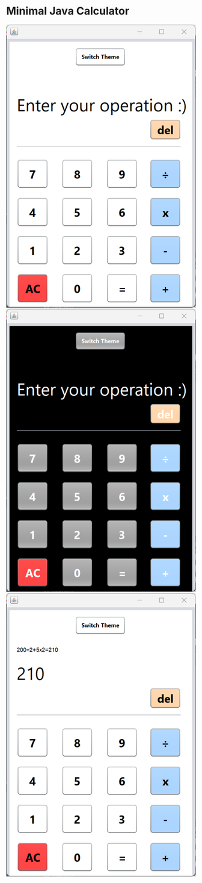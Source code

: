 # Minimal Java Calculator

<img src="screens/screen_1.png">
<img src="screens/screen_2.png">
<img src="screens/screen_3.png">
